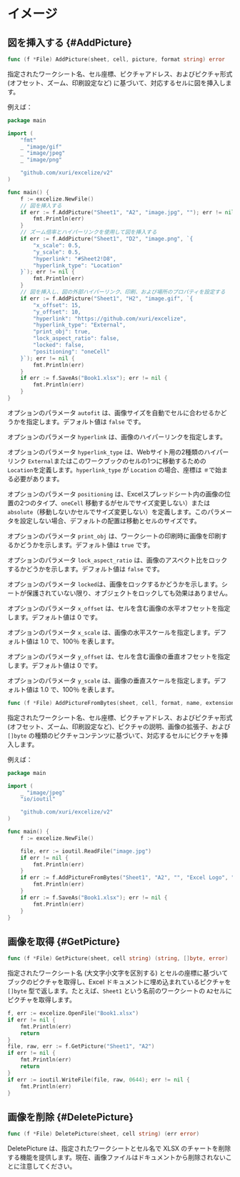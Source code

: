 # イメージ

## 図を挿入する {#AddPicture}

```go
func (f *File) AddPicture(sheet, cell, picture, format string) error
```

指定されたワークシート名、セル座標、ピクチャアドレス、およびピクチャ形式 (オフセット、ズーム、印刷設定など) に基づいて、対応するセルに図を挿入します。

例えば：

```go
package main

import (
    "fmt"
    _ "image/gif"
    _ "image/jpeg"
    _ "image/png"

    "github.com/xuri/excelize/v2"
)

func main() {
    f := excelize.NewFile()
    // 図を挿入する
    if err := f.AddPicture("Sheet1", "A2", "image.jpg", ""); err != nil {
        fmt.Println(err)
    }
    // ズーム倍率とハイパーリンクを使用して図を挿入する
    if err := f.AddPicture("Sheet1", "D2", "image.png", `{
        "x_scale": 0.5,
        "y_scale": 0.5,
        "hyperlink": "#Sheet2!D8",
        "hyperlink_type": "Location"
    }`); err != nil {
        fmt.Println(err)
    }
    // 図を挿入し、図の外部ハイパーリンク、印刷、および場所のプロパティを設定する
    if err := f.AddPicture("Sheet1", "H2", "image.gif", `{
        "x_offset": 15,
        "y_offset": 10,
        "hyperlink": "https://github.com/xuri/excelize",
        "hyperlink_type": "External",
        "print_obj": true,
        "lock_aspect_ratio": false,
        "locked": false,
        "positioning": "oneCell"
    }`); err != nil {
        fmt.Println(err)
    }
    if err := f.SaveAs("Book1.xlsx"); err != nil {
        fmt.Println(err)
    }
}
```

オプションのパラメータ `autofit` は、画像サイズを自動でセルに合わせるかどうかを指定します。デフォルト値は `false` です。

オプションのパラメータ `hyperlink` は、画像のハイパーリンクを指定します。

オプションのパラメータ `hyperlink_type` は、Webサイト用の2種類のハイパーリンク `External`またはこのワークブックのセルの1つに移動するための `Location`を定義します。`hyperlink_type` が `Location` の場合、座標は `＃`で始まる必要があります。

オプションのパラメータ `positioning` は、Excelスプレッドシート内の画像の位置の2つのタイプ、`oneCell` 移動するがセルでサイズ変更しない）または `absolute`（移動しないかセルでサイズ変更しない）を定義します。このパラメータを設定しない場合、デフォルトの配置は移動とセルのサイズです。

オプションのパラメータ `print_obj` は、ワークシートの印刷時に画像を印刷するかどうかを示します。デフォルト値は `true` です。

オプションのパラメータ `lock_aspect_ratio` は、画像のアスペクト比をロックするかどうかを示します。デフォルト値は `false` です。

オプションのパラメータ `locked`は、画像をロックするかどうかを示します。シートが保護されていない限り、オブジェクトをロックしても効果はありません。

オプションのパラメータ `x_offset` は、セルを含む画像の水平オフセットを指定します。デフォルト値は 0 です。

オプションのパラメータ `x_scale` は、画像の水平スケールを指定します。デフォルト値は 1.0 で、100％ を表します。

オプションのパラメータ `y_offset` は、セルを含む画像の垂直オフセットを指定します。デフォルト値は 0 です。

オプションのパラメータ `y_scale` は、画像の垂直スケールを指定します。デフォルト値は 1.0 で、100％ を表します。

```go
func (f *File) AddPictureFromBytes(sheet, cell, format, name, extension string, file []byte) error
```

指定されたワークシート名、セル座標、ピクチャアドレス、およびピクチャ形式 (オフセット、ズーム、印刷設定など)、ピクチャの説明、画像の拡張子、および `[]byte` の種類のピクチャコンテンツに基づいて、対応するセルにピクチャを挿入します。

例えば：

```go
package main

import (
    _ "image/jpeg"
    "io/ioutil"

    "github.com/xuri/excelize/v2"
)

func main() {
    f := excelize.NewFile()

    file, err := ioutil.ReadFile("image.jpg")
    if err != nil {
        fmt.Println(err)
    }
    if err := f.AddPictureFromBytes("Sheet1", "A2", "", "Excel Logo", ".jpg", file); err != nil {
        fmt.Println(err)
    }
    if err := f.SaveAs("Book1.xlsx"); err != nil {
        fmt.Println(err)
    }
}
```

## 画像を取得 {#GetPicture}

```go
func (f *File) GetPicture(sheet, cell string) (string, []byte, error)
```

指定されたワークシート名 (大文字小文字を区別する) とセルの座標に基づいてブックのピクチャを取得し、Excel ドキュメントに埋め込まれているピクチャを `[]byte` 型で返します。たとえば、`Sheet1` という名前のワークシートの `A2`セルにピクチャを取得します。

```go
f, err := excelize.OpenFile("Book1.xlsx")
if err != nil {
    fmt.Println(err)
    return
}
file, raw, err := f.GetPicture("Sheet1", "A2")
if err != nil {
    fmt.Println(err)
    return
}
if err := ioutil.WriteFile(file, raw, 0644); err != nil {
    fmt.Println(err)
}
```

## 画像を削除 {#DeletePicture}

```go
func (f *File) DeletePicture(sheet, cell string) (err error)
```

DeletePicture は、指定されたワークシートとセル名で XLSX のチャートを削除する機能を提供します。現在、画像ファイルはドキュメントから削除されないことに注意してください。

